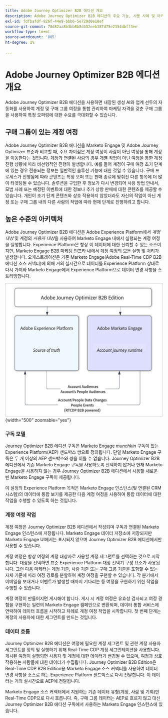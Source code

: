 ```yaml
---
title: Adobe Journey Optimizer B2B 에디션 개요
description: Adobe Journey Optimizer B2B 에디션의 주요 기능, 사용 사례 및 아키텍처를 살펴봅니다.
exl-id: fdfbafdf-826f-44e9-bbb6-5e729d0e18ef
source-git-commit: 78d82aa8b3bb8b8d432eeb187d75e2354dbff3ee
workflow-type: tm+mt
source-wordcount: '805'
ht-degree: 1%

---
```


# Adobe Journey Optimizer B2B 에디션 개요

Adobe Journey Optimizer B2B 에디션을 사용하면 내장된 생성 AI와 업계 선두의 자동화를 사용하여 계정 및 구매 그룹 여정을 통합 관리하여 마케팅 자격을 갖춘 구매 그룹을 사용하여 특정 오퍼링에 대한 수요를 극대화할 수 있습니다.

## 구매 그룹이 있는 계정 여정

Adobe Journey Optimizer B2B 에디션을 Marketo Engage 및 Adobe Journey Optimizer 표준과 비교할 때, 주요 차이점은 계정 여정이 사람이 아닌 여정을 통해 계정을 이동한다는 것입니다. 계정과 연결된 사람의 경우 개별 작업이 아닌 여정을 통한 계정 진행 상황에 따라 비선형적인 진행이 발생합니다. 예를 들어 계정이 구매 여정 초기 단계에 있는 경우 전송되는 정보는 일반적인 솔루션 기능에 대한 것일 수 있습니다. 구매 프로세스가 진행됨에 따라 콘텐츠는 특정 오퍼 또는 판매 종료에 맞춰진 다른 항목에 더 많이 타겟팅될 수 있습니다. 솔루션을 구입한 후 정보가 다시 변경되어 사용 방법 안내서, 모범 사례 또는 예정된 이벤트에 대한 정보나 추가 상향 판매에 대한 콘텐츠를 제공할 수 있습니다. 개인이 초기 단계 콘텐츠와 상호 작용하지 않았더라도 자신의 작업이 아닌 계정 또는 구매 그룹 내의 다른 사람의 작업에 따라 현재 단계로 진행하려고 합니다.

## 높은 수준의 아키텍처

Adobe Journey Optimizer B2B 에디션은 Adobe Experience Platform에서 _계정 대상_ 및 계정의 _사용자 대상_&#x200B;을 사용하여 Marketo Engage 내에서 실행되는 계정 여정을 실행합니다. Experience Platform은 항상 이 데이터에 대한 신뢰할 수 있는 소스이지만, Marketo Engage B2B 마케팅 인프라 내에서 계정 여정의 모든 실행 및 처리가 발생합니다. 오케스트레이션은 기존 Marketo Engage(Adobe Real-Time CDP B2B 에디션 소스 커넥터)에 의해 거의 실시간으로 데이터를 Experience Platform 상태로 다시 가져와 Marketo Engage에서 Experience Platform으로 데이터 변경 사항을 스트리밍합니다.

![높은 수준의 데이터 아키텍처](./assets/high-level-data-architecture.png){width="500" zoomable="yes"}

### 구독 모델

Journey Optimizer B2B 에디션 구독은 Marketo Engage _munchkin_ 구독이 있는 Experience Platform(AEP) 샌드박스 쌍으로 정의됩니다. 단일 Marketo Engage 구독은 두 개 이상의 AEP 샌드박스와 쌍을 이룰 수 없습니다. Journey Optimizer B2B 에디션에서 기존 Marketo Engage 구독을 사용하도록 선택하지 않거나 현재 Marketo Engage을 사용하지 않는 경우 Journey Optimizer B2B 에디션에서 사용할 새로운 빈 Marketo Engage 구독이 제공됩니다.

이 설정의 Experience Platform 목적은 Marketo Engage 인스턴스(및 연결된 CRM 시스템)의 데이터에 통합 보기를 제공한 다음 계정 여정을 사용하여 통합 데이터에 대한 작업을 수행할 수 있도록 하는 것입니다.

### 계정 여정 작업

계정 여정은 Journey Optimizer B2B 에디션에서 작성되며 구독과 연결된 Marketo Engage 인스턴스에 저장됩니다. Marketo Engage 데이터 저장소에 저장되지만 Marketo Engage UI에서는 표시되지 않으며 Journey Optimizer B2B 에디션에서만 사용할 수 있습니다.

계정 여정은 항상 여정의 계정 대상자로 사용할 계정 세그먼트를 선택하는 것으로 시작합니다. 대상을 선택하면 표준 Experience Platform 대상 선택기 구성 요소가 사용됩니다. 그런 다음 마케터는 계정 기준, 사람 기준 또는 구매 그룹 기준을 포함할 수 있는 자체 기준에 따라 여정 경로를 분할하여 계정 여정을 구현할 수 있습니다. 각 분기에서 이메일을 보내거나 이벤트가 발생할 때까지 기다리는 등 여정을 구현하기 위한 작업을 수행할 수 있습니다.

계정 여정이 만들어지면 게시해야 합니다. 게시 시 계정 여정은 유효성 검사되고 여정 경험을 구현하는 일련의 Marketo Engage 캠페인으로 변환되며, 데이터 통합 서비스에 연락하여 데이터 흐름을 시작하고 차례로 계정 여정 작업을 시작합니다. 첫 번째 단계는 계정의 사용자에 대한 세그먼트를 만드는 것입니다.

### 데이터 흐름

Journey Optimizer B2B 에디션은 여정에 필요한 계정 세그먼트 및 관련 계정 사용자 세그먼트를 정의 및 실행하기 위해 Real-Time CDP 계정 세그먼테이션을 사용합니다. 게시된 여정이 실행되면 사용자 및 계정에 대한 데이터가 변경될 수 있으며, 여정과 상호 작용하는 사람들에 대한 데이터가 수집됩니다. Journey Optimizer B2B Edition은 Real-Time CDP B2B Edition용 Marketo Engage 소스 커넥터를 사용하여 데이터 변경 사항을 소스로 하는 Experience Platform 샌드박스로 다시 전달합니다.  이 데이터는 거의 실시간으로 AEP에 전달됩니다.

Marketo Engage 소스 커넥터에서 지원하는 기존 데이터 유형(계정, 사람 및 기회)만 Real-Time CDP으로 다시 흐릅니다. 즉, 구매 그룹 데이터는 AEP로 흐르지 않고 대신 Journey Optimizer B2B 에디션 구독에서 사용하는 Marketo Engage 인스턴스에 있습니다.
